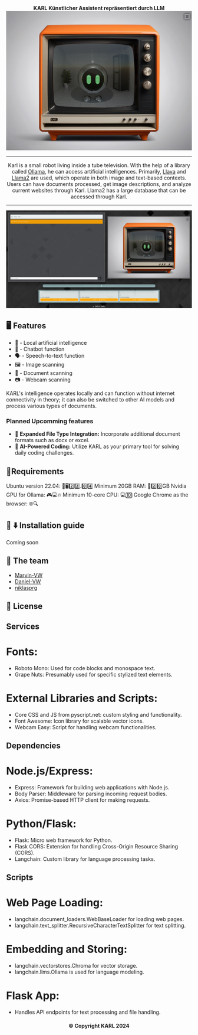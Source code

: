
<div align="center">
 <b>KARL Künstlicher Assistent repräsentiert durch LLM</b><br>
  <img width="600" src="samples/Karl.png" alt="KARL">

 ---

Karl is a small robot living inside a tube television. With the help of a library called [Ollama](https://github.com/ollama/ollama), he can access artificial intelligences. Primarily, [Llava](https://ollama.ai/library/llava) and [Llama2](https://ollama.ai/library/llama2) are used, which operate in both image and text-based contexts. Users can have documents processed, get image descriptions, and analyze current websites through Karl. Llama2 has a large database that can be accessed through Karl.

---

![Karl is Ready](samples/Karl-Ready.png)

</div>

## 🖥️ Features

- 🤖 - Local artificial intelligence
- 💬 - Chatbot function
- 🗣️ - Speech-to-text function
- 🖼️ - Image scanning
- 📄 - Document scanning
- 📷 - Webcam scanning

KARL's intelligence operates locally and can function without internet connectivity in theory; it can also be switched to other AI models and process various types of documents.

### Planned Upcomming features

- 🔗 **Expanded File Type Integration:** Incorporate additional document formats such as docx or excel.
- 🤖 **AI-Powered Coding:** Utilize KARL as your primary tool for solving daily coding challenges.



## 📝Requirements

Ubuntu version 22.04: 🐧🖥️2️⃣2️⃣.0️⃣4️⃣
Minimum 20GB RAM: 💾2️⃣0️⃣GB
Nvidia GPU for Ollama: 🎮💻🔥
Minimum 10-core CPU: 💻🔟
Google Chrome as the browser: 🌐🔍


## 📜 ⬇️ Installation guide

Coming soon



## 👥 The team

- [Marvin-VW](https://github.com/Marvin-VW)
- [Daniel-VW](https://github.com/Daniel-VW)
- [niklasprg](https://github.com/niklasprg)

## 💼 License

## Services
# Fonts:

- Roboto Mono: Used for code blocks and monospace text.
- Grape Nuts: Presumably used for specific stylized text elements.
  
# External Libraries and Scripts:
- Core CSS and JS from pyscript.net: custom styling and functionality.
- Font Awesome: Icon library for scalable vector icons.
- Webcam Easy: Script for handling webcam functionalities.

## Dependencies

# Node.js/Express:
- Express: Framework for building web applications with Node.js.
- Body Parser: Middleware for parsing incoming request bodies.
- Axios: Promise-based HTTP client for making requests.
  
# Python/Flask:
- Flask: Micro web framework for Python.
- Flask CORS: Extension for handling Cross-Origin Resource Sharing (CORS).
- Langchain: Custom library for language processing tasks.

## Scripts

# Web Page Loading:
- langchain.document_loaders.WebBaseLoader for loading web pages.
- langchain.text_splitter.RecursiveCharacterTextSplitter for text splitting.
  
# Embedding and Storing:
- langchain.vectorstores.Chroma for vector storage.
- langchain.llms.Ollama is used for language modeling.
  
# Flask App:
- Handles API endpoints for text processing and file handling.

<div align="center"><h4>© Copyright KARL 2024</h4></div>
